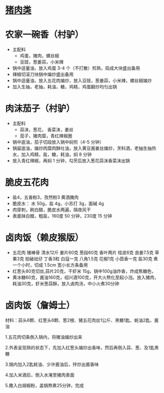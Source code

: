 # [猪肉类](https://github.com/shiyang07ca/shiyang07ca.github.io/issues/2)

# 农家一碗香（村驴）
- 主配料
  - 鸡蛋，猪肉，螺丝椒
  - 豆豉，葱姜蒜，小米辣
- 锅中适量油，放入鸡蛋 3-4 个（不打散）煎熟，捣成大块盛出备用
- 辣椒切滚刀块锅中煸炒盛出备用
- 锅中适量油，放入五花肉煸炒，放入豆豉，葱姜蒜，小米辣，螺丝椒煸炒
- 加入生抽，老抽，耗油，糖，鸡精，鸡蛋翻炒均匀出锅

# 肉沫茄子（村驴）
- 主配料
   - 蒜沫，葱花， 香菜沫，姜丝
   - 茄子，猪肉糜，青红辣椒圈
- 锅中底油，茄子切段放入锅中焖煎（4-5 分钟）
- 锅留底油，煸炒肉糜肉酥吐油，放入黄豆酱姜丝煸炒，烹料酒，老抽生抽热水，加入鸡精，盐，糖，耗油，焖 8 分钟
- 放入青红辣椒，再焖 1 分钟，勾芡后放入葱花蒜沫香菜沫出锅



# 脆皮五花肉

- 盐4，五香粉3，孜然粉3 黄酒腌肉
- 脆皮水：
    水 50g，盐 4g，小苏打 3g，面碱 4g
- 肉穿刺，刷白醋，脆皮水两遍，隔夜风干
- 表面抹白醋，粗盐，160度 50 分钟，230度 15 分钟

# 卤肉饭（赖皮猴版）
- 五花肉
    猪棒骨
    清水12斤
    姜片60克
    葱段60克
    香叶两片
    桂皮6克
    良姜7.5克
    草果3克
    拍破祛仔
    丁香3粒
    白寇一克
    八角1.5克
    花椒1克
    小茴香一克
    盐30克
    煮一个小时，切成 1.5cm 宽小长方条备用
- 红葱头80克切丝,蒜片20克，干虾米 15g，锅中100g油炸香，炸成焦糖色，
- 黄冰糖60克，酱油160克，绍兴酒100克，开大火熬化至起小泡。放入猪肉，耗油30克，虾米葱蒜酥，放入卤肉汤，中小火煮30分钟


# 卤肉饭（詹姆士）
材料：蒜头6颗、红葱头6颗、葱2根、猪五花肉丝1公斤、黑糖1匙、蚝油2匙、酱油

1.五花肉切条倒入锅内，将猪油煸炒出来

2.外表呈现熟的状态下，先加入红葱头煸炒出香味，然后再倒入蒜、葱、及1匙黑糖

3.锅内加入2匙蚝油、少许酱油后，拌炒出酱香味

4.加入米酒后，倒入水淹至猪肉表面

5.撒入白胡椒粉，盖锅熬煮25分钟，完成

